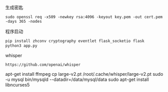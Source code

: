 生成密匙
```
sudo openssl req -x509 -newkey rsa:4096 -keyout key.pem -out cert.pem -days 365 -nodes
```

程序启动
```sh
pip install zhconv cryptography eventlet flask_socketio flask
python3 app.py
```

whisper
```
https://github.com/openai/whisper
```

apt-get install ffmpeg
cp large-v2.pt /root/.cache/whisper/large-v2.pt
sudo -u mysql bin/mysqld --datadir=/data/mysql/data
sudo apt-get install libncurses5


